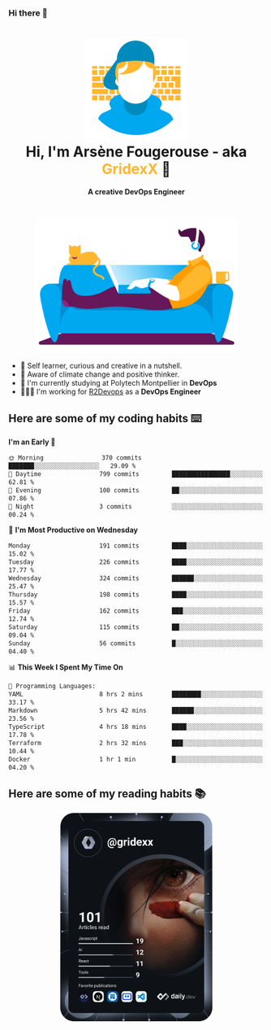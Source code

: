 ### Hi there 👋

<!--
**GridexX/gridexx** is a ✨ _special_ ✨ repository because its `README.md` (this file) appears on your GitHub profile.

Here are some ideas to get you started:

- 🔭 I’m currently working on ...
- 🌱 I’m currently learning ...
- 👯 I’m looking to collaborate on ...
- 🤔 I’m looking for help with ...
- 💬 Ask me about ...
- 📫 How to reach me: ...
- 😄 Pronouns: ...
- ⚡ Fun fact: ...
-->


<!-- Header -->
<h1 align="center">
  <img src="./images/user_profile.png" width="200">
  <br>
  Hi, I'm Arsène Fougerouse - aka <span style="color:#ffb72e">GridexX</span> 👋
</h1>


<p align="center">
  <b>A creative DevOps Engineer </b>
</p>
<br/>
<p align="center">
  <img src="./images/man_couch.png" width="400">
</p>

- 🎨 Self learner, curious and creative in a nutshell. 
- 🌱 Aware of climate change and positive thinker.
- 📕 I'm currently studying at Polytech Montpellier in **DevOps**
- 👨🏻‍💻 I'm working for [R2Devops](https://r2devops.io) as a **DevOps Engineer**


## Here are some of my coding habits ⌨️

<!-- Add a section about tech and Ops stack
  Like this one : https://github.com/Xanthus58#-tech-stack
-->
<!--START_SECTION:waka-->
**I'm an Early 🐤** 

```text
🌞 Morning                370 commits         ███████░░░░░░░░░░░░░░░░░░   29.09 % 
🌆 Daytime                799 commits         ████████████████░░░░░░░░░   62.81 % 
🌃 Evening                100 commits         ██░░░░░░░░░░░░░░░░░░░░░░░   07.86 % 
🌙 Night                  3 commits           ░░░░░░░░░░░░░░░░░░░░░░░░░   00.24 % 
```
📅 **I'm Most Productive on Wednesday** 

```text
Monday                   191 commits         ████░░░░░░░░░░░░░░░░░░░░░   15.02 % 
Tuesday                  226 commits         ████░░░░░░░░░░░░░░░░░░░░░   17.77 % 
Wednesday                324 commits         ██████░░░░░░░░░░░░░░░░░░░   25.47 % 
Thursday                 198 commits         ████░░░░░░░░░░░░░░░░░░░░░   15.57 % 
Friday                   162 commits         ███░░░░░░░░░░░░░░░░░░░░░░   12.74 % 
Saturday                 115 commits         ██░░░░░░░░░░░░░░░░░░░░░░░   09.04 % 
Sunday                   56 commits          █░░░░░░░░░░░░░░░░░░░░░░░░   04.40 % 
```


📊 **This Week I Spent My Time On** 

```text
💬 Programming Languages: 
YAML                     8 hrs 2 mins        ████████░░░░░░░░░░░░░░░░░   33.17 % 
Markdown                 5 hrs 42 mins       ██████░░░░░░░░░░░░░░░░░░░   23.56 % 
TypeScript               4 hrs 18 mins       ████░░░░░░░░░░░░░░░░░░░░░   17.78 % 
Terraform                2 hrs 32 mins       ███░░░░░░░░░░░░░░░░░░░░░░   10.44 % 
Docker                   1 hr 1 min          █░░░░░░░░░░░░░░░░░░░░░░░░   04.20 % 
```


<!--END_SECTION:waka-->

## Here are some of my reading habits 📚
<div  align="center">
  <img src="./images/devcard.svg" width="300">
</div>

